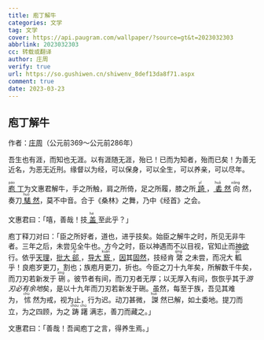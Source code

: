 ```yaml
---
title: 庖丁解牛
categories: 文学
tag: 文学
cover: https://api.paugram.com/wallpaper/?source=gt&t=2023032303
abbrlink: 2023032303
cc: 转载或翻译
author: 庄周
verify: true
url: https://so.gushiwen.cn/shiwenv_8def13da8f71.aspx
comment: true
date: 2023-03-23
---
```


<div class="heti heti--ancient heti--annotation">
    <h2>庖丁解牛</h2>
    <p class="heti-meta heti-small">作者：<abbr title="庄子">庄周</abbr>（公元前<heti-spacing class="heti-spacing-end">369</heti-spacing>～公元前<heti-spacing class="heti-spacing-start heti-spacing-end">286</heti-spacing>年）</p>
    <p>吾生也有涯，而知也无涯。以有涯随无涯，殆已！已而为知者，殆而已矣！为善无近名，为恶无近刑。缘督以为经，可以保身，可以全生，可以养亲，可以尽年。</p>
    <p><u title="名丁的厨工。先秦古书往往以职业放在人名前"><ruby>
                <rb>庖</rb>
                <rp>(</rp>
                <rt lang="zh-Latn">páo</rt>
                <rp>)</rp>
            </ruby>丁</u>为文惠君解牛，手之所触，肩之所倚，足之所履，膝之所<u title="支撑，接触"><ruby>
                <rb>踦</rb>
                <rp>(</rp>
                <rt lang="zh-Latn">yǐ</rt>
                <rp>)</rp>
            </ruby></u>，<u title="砉然：砉，又读xū，象声词。砉然，皮骨相离的声音"><ruby>
                <rb>砉</rb>
                <rp>(</rp>
                <rt lang="zh-Latn">huā</rt>
                <rp>)</rp>
            </ruby>然</u><ruby>
            <rb>向</rb>
            <rp>(</rp>
            <rt lang="zh-Latn">xiǎng</rt>
            <rp>)</rp>
        </ruby>然，奏刀<u title="騞然：象声词，形容比砉然更大的进刀解牛声"><ruby>
                <rb>騞</rb>
                <rp>(</rp>
                <rt lang="zh-Latn">huō</rt>
                <rp>)</rp>
            </ruby>然</u>，莫不中音。合于《桑林》之舞，乃中《经首》之会。</p>
    <p>文惠君曰<heti-adjacent class="heti-adjacent-half">：</heti-adjacent>「嘻，善哉！技<u title="通「盍」，何，怎样"><ruby>
                <rb>盖</rb>
                <rp>(</rp>
                <rt lang="zh-Latn">hé</rt>
                <rp>)</rp>
            </ruby></u>至此乎<heti-adjacent class="heti-adjacent-half">？</heti-adjacent>」</p>
    <p>庖丁释刀对曰<heti-adjacent class="heti-adjacent-half">：</heti-adjacent>「臣之所好者，道也，进乎技矣。始臣之解牛之时，所见无非牛者。三年之后，未尝见全牛也。方今之时，臣以神遇而不以目视，官知止而<u title="指精神活动">神欲</u>行。依乎<u title="指牛的生理上的天然结构">天理</u>，<u title="击入大的缝隙">批大<ruby>
                <rb>郤</rb>
                <rp>(</rp>
                <rt lang="zh-Latn">xì</rt>
                <rp>)</rp>
            </ruby></u>，<u title="顺着（骨节间的）空处进刀">导大<ruby>
                <rb>窾</rb>
                <rp>(</rp>
                <rt lang="zh-Latn">kuǎn</rt>
                <rp>)</rp>
            </ruby></u>，<u title="依">因</u>其<u title="指牛体本来的结构">固然</u>，技经肯<ruby>
            <rb>綮</rb>
            <rp>(</rp>
            <rt lang="zh-Latn">qìng</rt>
            <rp>)</rp>
        </ruby>之未尝，而况大<ruby>
            <rb>軱</rb>
            <rp>(</rp>
            <rt lang="zh-Latn">gū</rt>
            <rp>)</rp>
        </ruby>乎！良庖岁更刀，割也；族庖月更刀，折也。今臣之刀十九年矣，所解数千牛矣，而刀刃若新发于<ruby>
            <rb>硎</rb>
            <rp>(</rp>
            <rt lang="zh-Latn">xíng</rt>
            <rp>)</rp>
        </ruby>。彼节者有间，而刀刃者无厚；以无厚入有间，恢恢乎其于<em>游刃必有余地</em>矣，是以十九年而刀刃若新发于硎。虽然，每至于族，吾见其难为，<ruby>
            <rb>怵</rb>
            <rp>(</rp>
            <rt lang="zh-Latn">chù</rt>
            <rp>)</rp>
        </ruby>然为戒，视为止，行为迟。动刀甚微，<ruby>
            <rb>謋</rb>
            <rp>(</rp>
            <rt lang="zh-Latn">huò</rt>
            <rp>)</rp>
        </ruby>然已解，如土委地。提刀而立，为之四顾，为之<ruby>
            <rb>踌</rb>
            <rp>(</rp>
            <rt lang="zh-Latn">chóu</rt>
            <rp>)</rp>
            <rb>躇</rb>
            <rp>(</rp>
            <rt lang="zh-Latn">chú</rt>
            <rp>)</rp>
        </ruby>满志，善刀而藏之<heti-adjacent class="heti-adjacent-half">。</heti-adjacent>」</p>
    <p>文惠君曰<heti-adjacent class="heti-adjacent-half">：</heti-adjacent>「善哉！吾闻庖丁之言，得养生焉<heti-adjacent class="heti-adjacent-half">。</heti-adjacent>」</p>
</div>
